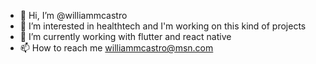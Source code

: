 - 👋 Hi, I’m @williammcastro
- 👀 I’m interested in healthtech and I'm working on this kind of projects
- 🌱 I’m currently working with flutter and react native
- 📫 How to reach me williammcastro@msn.com

<!---
williammcastro/williammcastro is a ✨ special ✨ repository because its `README.md` (this file) appears on your GitHub profile.
You can click the Preview link to take a look at your changes.
--->
